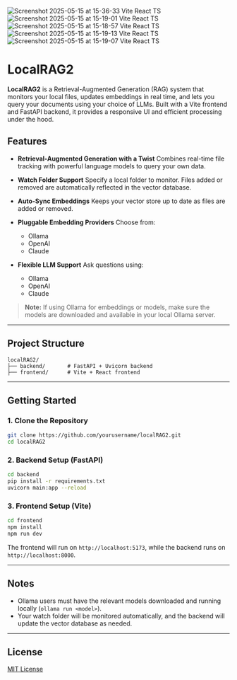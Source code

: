 ![Screenshot 2025-05-15 at 15-36-33 Vite React TS](https://github.com/user-attachments/assets/03fdf0b2-a304-4d85-9ca0-2f20b6e5e5d8)
![Screenshot 2025-05-15 at 15-19-01 Vite React TS](https://github.com/user-attachments/assets/955ea56b-8209-485d-85dc-a48f9f63ddaa)
![Screenshot 2025-05-15 at 15-18-57 Vite React TS](https://github.com/user-attachments/assets/50a73ded-1ca3-4b88-8a01-ff8f85563883)
![Screenshot 2025-05-15 at 15-19-13 Vite React TS](https://github.com/user-attachments/assets/84bc6128-3f86-4228-b4c1-795b23ff2a79)
![Screenshot 2025-05-15 at 15-19-07 Vite React TS](https://github.com/user-attachments/assets/ec7e1d27-7919-4a4b-969b-4ba8fea96a7f)
# LocalRAG2

**LocalRAG2** is a Retrieval-Augmented Generation (RAG) system that monitors your local files, updates embeddings in real time, and lets you query your documents using your choice of LLMs. Built with a Vite frontend and FastAPI backend, it provides a responsive UI and efficient processing under the hood.

## Features

* **Retrieval-Augmented Generation with a Twist**
  Combines real-time file tracking with powerful language models to query your own data.

* **Watch Folder Support**
  Specify a local folder to monitor. Files added or removed are automatically reflected in the vector database.

* **Auto-Sync Embeddings**
  Keeps your vector store up to date as files are added or removed.

* **Pluggable Embedding Providers**
  Choose from:

  * Ollama
  * OpenAI
  * Claude

* **Flexible LLM Support**
  Ask questions using:

  * Ollama
  * OpenAI
  * Claude

> **Note:** If using Ollama for embeddings or models, make sure the models are downloaded and available in your local Ollama server.

---

## Project Structure

```
localRAG2/
├── backend/       # FastAPI + Uvicorn backend
├── frontend/      # Vite + React frontend
```

---

## Getting Started

### 1. Clone the Repository

```bash
git clone https://github.com/yourusername/localRAG2.git
cd localRAG2
```

### 2. Backend Setup (FastAPI)

```bash
cd backend
pip install -r requirements.txt
uvicorn main:app --reload
```

### 3. Frontend Setup (Vite)

```bash
cd frontend
npm install
npm run dev
```

The frontend will run on `http://localhost:5173`, while the backend runs on `http://localhost:8000`.

---

## Notes

* Ollama users must have the relevant models downloaded and running locally (`ollama run <model>`).
* Your watch folder will be monitored automatically, and the backend will update the vector database as needed.

---

## License

[MIT License](LICENSE)



